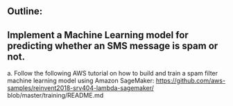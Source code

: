 ## Outline:

## Implement a Machine Learning model for predicting whether an SMS message is spam or not.

a. Follow the following AWS tutorial on how to build and train a spam filter machine learning model using Amazon SageMaker: https://github.com/aws-samples/reinvent2018-srv404-lambda-sagemaker/ blob/master/training/README.md

